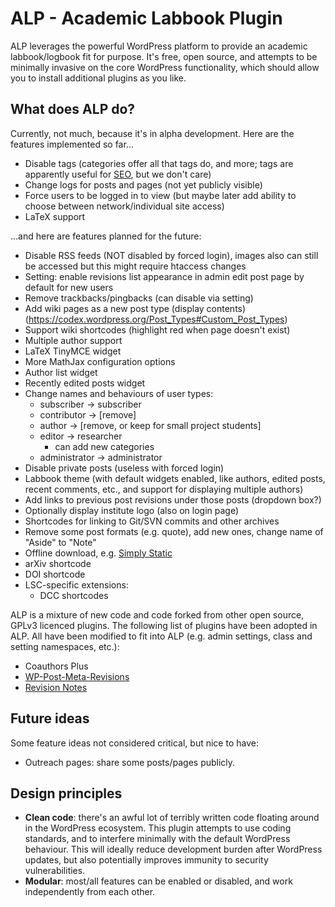 # ALP - Academic Labbook Plugin
ALP leverages the powerful WordPress platform to provide an academic
labbook/logbook fit for purpose. It's free, open source, and attempts to be
minimally invasive on the core WordPress functionality, which should allow you
to install additional plugins as you like.

## What does ALP do?
Currently, not much, because it's in alpha development. Here are the features
implemented so far...

 - Disable tags (categories offer all that tags do, and more; tags are
   apparently useful for [SEO](https://en.wikipedia.org/wiki/Search_engine_optimization),
   but we don't care)
 - Change logs for posts and pages (not yet publicly visible)
 - Force users to be logged in to view (but maybe later add ability to choose
   between network/individual site access)
 - LaTeX support

...and here are features planned for the future:
 - Disable RSS feeds (NOT disabled by forced login), images also can still be
   accessed but this might require htaccess changes
 - Setting: enable revisions list appearance in admin edit post page by default
   for new users
 - Remove trackbacks/pingbacks (can disable via setting)
 - Add wiki pages as a new post type (display contents) (https://codex.wordpress.org/Post_Types#Custom_Post_Types)
 - Support wiki shortcodes (highlight red when page doesn't exist)
 - Multiple author support
 - LaTeX TinyMCE widget
 - More MathJax configuration options
 - Author list widget
 - Recently edited posts widget
 - Change names and behaviours of user types:
   - subscriber -> subscriber
   - contributor -> [remove]
   - author -> [remove, or keep for small project students]
   - editor -> researcher
     - can add new categories
   - administrator -> administrator
 - Disable private posts (useless with forced login)
 - Labbook theme (with default widgets enabled, like authors, edited posts,
   recent comments, etc., and support for displaying multiple authors)
 - Add links to previous post revisions under those posts (dropdown box?)
 - Optionally display institute logo (also on login page)
 - Shortcodes for linking to Git/SVN commits and other archives
 - Remove some post formats (e.g. quote), add new ones, change name of "Aside"
   to "Note"
 - Offline download, e.g. [Simply Static](https://wordpress.org/plugins/simply-static/)
 - arXiv shortcode
 - DOI shortcode
 - LSC-specific extensions:
   - DCC shortcodes

ALP is a mixture of new code and code forked from other open source, GPLv3
licenced plugins. The following list of plugins have been adopted in ALP. All
have been modified to fit into ALP (e.g. admin settings, class and setting
namespaces, etc.):
 - Coauthors Plus
 - [WP-Post-Meta-Revisions](https://github.com/adamsilverstein/wp-post-meta-revisions)
 - [Revision Notes](https://wordpress.org/plugins/revision-notes/)

## Future ideas
Some feature ideas not considered critical, but nice to have:
 - Outreach pages: share some posts/pages publicly.

## Design principles
 - **Clean code**: there's an awful lot of terribly written code floating around
   in the WordPress ecosystem. This plugin attempts to use coding standards, and
   to interfere minimally with the default WordPress behaviour. This will
   ideally reduce development burden after WordPress updates, but also
   potentially improves immunity to security vulnerabilities.
 - **Modular**: most/all features can be enabled or disabled, and work
   independently from each other.
